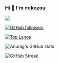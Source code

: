 ### Hi 👋 I'm [nekozou](http://nekozou.github.io)

<img src="https://img.shields.io/badge/dynamic/json?color=blue&label=github&query=%24.data.totalSubs&url=https%3A%2F%2Fapi.spencerwoo.com%2Fsubstats%2F%3Fsource%3Dgithub%26queryKey%3Dnekozou"/>

[![GitHub followers](https://img.shields.io/github/followers/nekozou?style=flat-square)](https://github.com/nonor4oie?tab=followers) 

[![Top Langs](https://github-readme-stats.vercel.app/api/top-langs/?username=nekozou&layout=compact&langs_count=8&show_icons=true)](https://github.com/anuraghazra/github-readme-stats)

![Anurag's GitHub stats](https://github-readme-stats.vercel.app/api?username=nekozou&show_icons=true&theme=tokyonight)

![GitHub Streak](https://github-readme-streak-stats.herokuapp.com/?user=nekozou)

